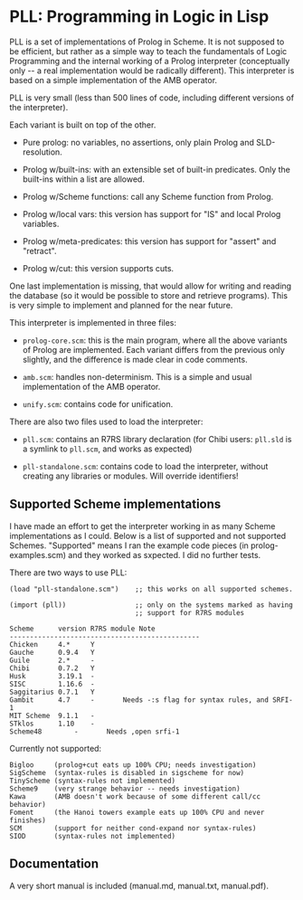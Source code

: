 # PLL: Programming in Logic in Lisp

PLL is a set of implementations of Prolog in Scheme. It is not
supposed to be efficient, but rather as a simple way to teach the
fundamentals of Logic Programming and the internal working of a
Prolog interpreter (conceptually only -- a real implementation would
be radically different). This interpreter is based on a simple
implementation of the AMB operator.

PLL is very small (less than 500 lines of code, including different
versions of the interpreter).

Each variant is built on top of the other.

- Pure prolog: no variables, no assertions, only plain Prolog and
  SLD-resolution.

- Prolog w/built-ins: with an extensible set of built-in predicates.
  Only the built-ins within a list are allowed.

- Prolog w/Scheme functions: call any Scheme function from Prolog.

- Prolog w/local vars: this version has support for "IS" and local
  Prolog variables.

- Prolog w/meta-predicates: this version has support for "assert"
  and "retract".

- Prolog w/cut: this version supports cuts.

One last implementation is missing, that would allow for writing
and reading the database (so it would be possible to store and
retrieve programs). This is very simple to implement and planned
for the near future.

This interpreter is implemented in three files:

- `prolog-core.scm`: this is the main program, where all the above variants
  of Prolog are implemented. Each variant differs from the previous
  only slightly, and the difference is made clear in code comments.

- `amb.scm`: handles non-determinism. This is a simple and usual
  implementation of the AMB operator.

- `unify.scm`: contains code for unification.

There are also two files used to load the interpreter:

- `pll.scm`: contains an R7RS library declaration (for Chibi users:
  `pll.sld` is a symlink to `pll.scm`, and works as expected)

- `pll-standalone.scm`: contains code to load the interpreter,
   without creating any libraries or modules. Will override
   identifiers!

## Supported Scheme implementations


I have made an effort to get the interpreter working in as many Scheme
implementations as I could. Below is a list of supported and not
supported Schemes. "Supported" means I ran the example code pieces
(in prolog-examples.scm) and they worked as sxpected. I did no
further tests.

There are two ways to use PLL:

```
(load "pll-standalone.scm")    ;; this works on all supported schemes.

(import (pll))                 ;; only on the systems marked as having 
                               ;; support for R7RS modules
```

```
Scheme      version	R7RS module	Note
-----------------------------------------------
Chicken     4.*		Y
Gauche      0.9.4	Y
Guile       2.*		-
Chibi       0.7.2	Y
Husk        3.19.1	-
SISC        1.16.6	-
Saggitarius 0.7.1	Y
Gambit      4.7		-		Needs -:s flag for syntax rules, and SRFI-1
MIT Scheme  9.1.1	-
STklos      1.10	-
Scheme48		-		Needs ,open srfi-1
```

Currently not supported:

```
Bigloo     (prolog+cut eats up 100% CPU; needs investigation)
SigScheme  (syntax-rules is disabled in sigscheme for now)
TinyScheme (syntax-rules not implemented)
Scheme9    (very strange behavior -- needs investigation)
Kawa       (AMB doesn't work because of some different call/cc behavior)
Foment     (the Hanoi towers example eats up 100% CPU and never finishes)
SCM        (support for neither cond-expand nor syntax-rules)
SIOD       (syntax-rules not implemented)
```

## Documentation

A very short manual is included (manual.md, manual.txt, manual.pdf).


